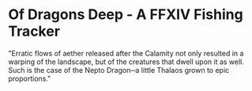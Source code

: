 <h1>Of Dragons Deep - A FFXIV Fishing Tracker</h1>
<p>"Erratic flows of aether released after the Calamity not only resulted in a warping of the landscape, but of the creatures that dwell upon it as well. Such is the case of the Nepto Dragon─a little Thalaos grown to epic proportions."</p>

